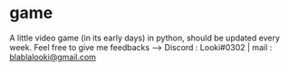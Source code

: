 # game
A little video game (in its early days) in python, should be updated every week. Feel free to give me feedbacks --> Discord : Looki#0302 | mail : blablalooki@gmail.com
